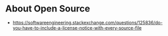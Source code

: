# About Open Source

- https://softwareengineering.stackexchange.com/questions/125836/do-you-have-to-include-a-license-notice-with-every-source-file

